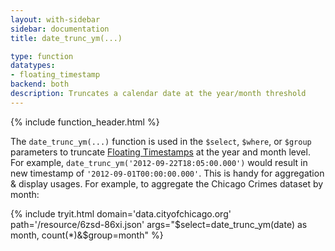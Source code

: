 ```yaml
---
layout: with-sidebar
sidebar: documentation
title: date_trunc_ym(...)

type: function
datatypes:
- floating_timestamp
backend: both
description: Truncates a calendar date at the year/month threshold
---
```


{% include function_header.html %}

The `date_trunc_ym(...)` function is used in the `$select`, `$where`, or `$group` parameters to truncate [Floating Timestamps](/docs/datatypes/number.html) at the year and month level. For example, `date_trunc_ym('2012-09-22T18:05:00.000')` would result in new timestamp of `'2012-09-01T00:00:00.000'`. This is handy for aggregation & display usages. For example, to aggregate the Chicago Crimes dataset by month: 

{% include tryit.html domain='data.cityofchicago.org' path='/resource/6zsd-86xi.json' args="$select=date_trunc_ym(date) as month, count(*)&$group=month" %}

